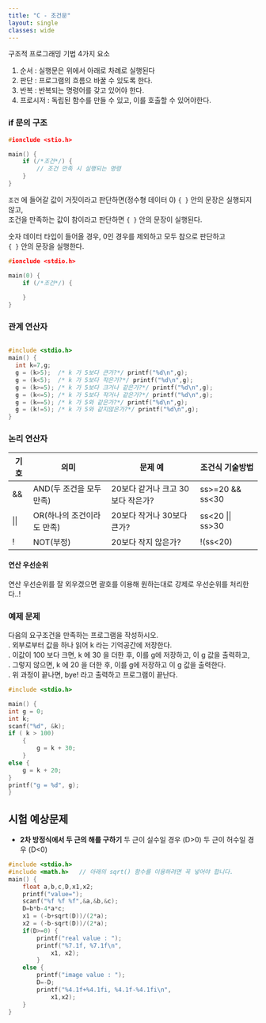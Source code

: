 ```yaml
---
title: "C - 조건문"
layout: single
classes: wide
---
```

  
구조적 프로그래밍 기법 4가지 요소  
1. 순서 : 실행문은 위에서 아래로 차례로 실행된다  
2. 판단 : 프로그램의 흐름으 바꿀 수 있도록 한다.  
3. 반복 : 반복되는 명령어를 갖고 있어야 한다.  
4. 프로시저 : 독립된 함수를 만들 수 있고, 이를 호출할 수 있어야한다.  
  
### if 문의 구조
```cpp
#ionclude <stio.h>

main() {
    if (/*조건*/) {
        // 조건 만족 시 실행되는 명령
    }
}
```

`조건` 에 들어갈 값이 거짓이라고 판단하면(정수형 데이터 0) `{ }` 안의 문장은 실행되지 않고,  
조건을 만족하는 값이 참이라고 판단하면 `{ }` 안의 문장이 실행된다.  
  
숫자 데이터 타입이 들어올 경우, 0인 경우를 제외하고 모두 참으로 판단하고  
`{ }` 안의 문장을 실행한다.  

```cpp
#ionclude <stdio.h>

main(0) {
    if (/*조건*/) {
        
    }
}
```

### 관계 연산자

```cpp

#include <stdio.h>
main() {
  int k=7,g;  
  g = (k>5);  /* k 가 5보다 큰가?*/ printf("%d\n",g);  
  g = (k<5);  /* k 가 5보다 작은가?*/ printf("%d\n",g);  
  g = (k>=5); /* k 가 5보다 크거나 같은가?*/ printf("%d\n",g);  
  g = (k<=5); /* k 가 5보다 작거나 같은가?*/ printf("%d\n",g);  
  g = (k==5); /* k 가 5와 같은가?*/ printf("%d\n",g);  
  g = (k!=5); /* k 가 5와 같지않은가?*/ printf("%d\n",g);  
}
```


### 논리 연산자
|기호|의미|문제 예|조건식 기술방법|
|---|---|---|---|
|&&|AND(두 조건을 모두 만족)|20보다 같거나 크고 30보다 작은가?|ss>=20 && ss<30|
|\|\||OR(하나의 조건이라도 만족)|20보다 작거나 30보다 큰가?|ss<20 \|\| ss>30|
|!|NOT(부정)|20보다 작지 않은가?|!(ss<20)|

#### 연산 우선순위
연산 우선순위를 잘 외우겠으면 괄호를 이용해
원하는대로 강제로 우선순위를 처리한다..!

### 예제 문제  
  
다음의 요구조건을 만족하는 프로그램을 작성하시오.  
. 외부로부터 값을 하나 읽어 k 라는 기억공간에 저장한다.  
. 이값이 100 보다 크면, k 에 30 을 더한 후, 이를 g에 저장하고, 이 g 값을 출력하고,  
. 그렇지 않으면, k 에 20 을 더한 후, 이를 g에 저장하고 이 g 값을 출력한다.  
. 위 과정이 끝나면, bye! 라고 출력하고 프로그램이 끝난다.  

```cpp
#include <stdio.h>

main() {
int g = 0;
int k;
scanf("%d", &k);
if ( k > 100)
    {        
        g = k + 30;
    }
else {
    g = k + 20;
}
printf("g = %d", g);
}
```
  
## 시험 예상문제
- **2차 방정식에서 두 근의 해를 구하기**
두 근이 실수일 경우 (D>0)
두 근이 허수일 경우 (D<0)
```cpp
#include <stdio.h>
#include <math.h>   // 아래의 sqrt() 함수를 이용하려면 꼭 넣어야 합니다.
main() {
	float a,b,c,D,x1,x2;
	printf("value=");	
	scanf("%f %f %f",&a,&b,&c);
	D=b*b-4*a*c;
	x1 = (-b+sqrt(D))/(2*a);
	x2 = (-b-sqrt(D))/(2*a);
	if(D>=0) {
		printf("real value : ");
		printf("%7.1f, %7.1f\n",
			x1, x2);
		}
	else {
		printf("image value : ");
		D=-D;
		printf("%4.1f+%4.1fi, %4.1f-%4.1fi\n",
		    x1,x2);
	}
}

```